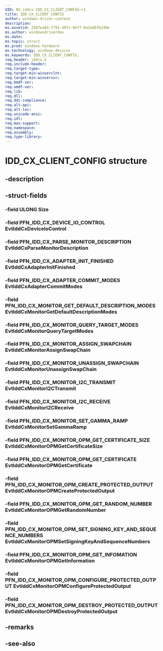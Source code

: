 ```yaml
---
UID: NS.iddcx.IDD_CX_CLIENT_CONFIG~r1
title: IDD_CX_CLIENT_CONFIG
author: windows-driver-content
description: 
ms.assetid: 2207ea83-7791-497c-9477-0a1edbfb249e
ms.author: windowsdriverdev
ms.date: 
ms.topic: struct
ms.prod: windows-hardware
ms.technology: windows-devices
ms.keywords: IDD_CX_CLIENT_CONFIG, 
req.header: iddcx.h
req.include-header:
req.target-type:
req.target-min-winverclnt:
req.target-min-winversvr:
req.kmdf-ver:
req.umdf-ver:
req.lib:
req.dll:
req.ddi-compliance:
req.alt-api:
req.alt-loc:
req.unicode-ansi:
req.idl:
req.max-support:
req.namespace:
req.assembly:
req.type-library:
---
```


# IDD_CX_CLIENT_CONFIG structure

## -description



## -struct-fields

### -field ULONG Size			
 	
### -field PFN_IDD_CX_DEVICE_IO_CONTROL EvtIddCxDeviceIoControl			
 	
### -field PFN_IDD_CX_PARSE_MONITOR_DESCRIPTION EvtIddCxParseMonitorDescription			
 	
### -field PFN_IDD_CX_ADAPTER_INIT_FINISHED EvtIddCxAdapterInitFinished			
 	
### -field PFN_IDD_CX_ADAPTER_COMMIT_MODES EvtIddCxAdapterCommitModes			
 	
### -field PFN_IDD_CX_MONITOR_GET_DEFAULT_DESCRIPTION_MODES EvtIddCxMonitorGetDefaultDescriptionModes			
 	
### -field PFN_IDD_CX_MONITOR_QUERY_TARGET_MODES EvtIddCxMonitorQueryTargetModes			
 	
### -field PFN_IDD_CX_MONITOR_ASSIGN_SWAPCHAIN EvtIddCxMonitorAssignSwapChain			
 	
### -field PFN_IDD_CX_MONITOR_UNASSIGN_SWAPCHAIN EvtIddCxMonitorUnassignSwapChain			
 	
### -field PFN_IDD_CX_MONITOR_I2C_TRANSMIT EvtIddCxMonitorI2CTransmit			
 	
### -field PFN_IDD_CX_MONITOR_I2C_RECEIVE EvtIddCxMonitorI2CReceive			
 	
### -field PFN_IDD_CX_MONITOR_SET_GAMMA_RAMP EvtIddCxMonitorSetGammaRamp			
 	
### -field PFN_IDD_CX_MONITOR_OPM_GET_CERTIFICATE_SIZE EvtIddCxMonitorOPMGetCertificateSize			
 	
### -field PFN_IDD_CX_MONITOR_OPM_GET_CERTIFICATE EvtIddCxMonitorOPMGetCertificate			
 	
### -field PFN_IDD_CX_MONITOR_OPM_CREATE_PROTECTED_OUTPUT EvtIddCxMonitorOPMCreateProtectedOutput			
 	
### -field PFN_IDD_CX_MONITOR_OPM_GET_RANDOM_NUMBER EvtIddCxMonitorOPMGetRandomNumber			
 	
### -field PFN_IDD_CX_MONITOR_OPM_SET_SIGNING_KEY_AND_SEQUENCE_NUMBERS EvtIddCxMonitorOPMSetSigningKeyAndSequenceNumbers			
 	
### -field PFN_IDD_CX_MONITOR_OPM_GET_INFOMATION EvtIddCxMonitorOPMGetInformation			
 	
### -field PFN_IDD_CX_MONITOR_OPM_CONFIGURE_PROTECTED_OUTPUT EvtIddCxMonitorOPMConfigureProtectedOutput			
 	
### -field PFN_IDD_CX_MONITOR_OPM_DESTROY_PROTECTED_OUTPUT EvtIddCxMonitorOPMDestroyProtectedOutput			
 	
## -remarks

## -see-also